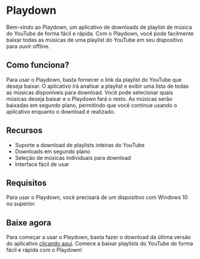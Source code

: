 # Playdown

Bem-vindo ao Playdown, um aplicativo de downloads de playlist de música do YouTube de forma fácil e rápida. Com o Playdown, você pode facilmente baixar todas as músicas de uma playlist do YouTube em seu dispositivo para ouvir offline.

## Como funciona?

Para usar o Playdown, basta fornecer o link da playlist do YouTube que deseja baixar. O aplicativo irá analisar a playlist e exibir uma lista de todas as músicas disponíveis para download. Você pode selecionar quais músicas deseja baixar e o Playdown fará o resto. As músicas serão baixadas em segundo plano, permitindo que você continue usando o aplicativo enquanto o download é realizado.

## Recursos

- Suporte a download de playlists inteiras do YouTube
- Downloads em segundo plano
- Seleção de músicas individuais para download
- Interface fácil de usar

## Requisitos

Para usar o Playdown, você precisará de um dispositivo com Windows 10 ou superior.

## Baixe agora

Para começar a usar o Playdown, basta fazer o download da última versão do aplicativo <a href="https://github.com/tago-dev/playdown/releases/tag/v1.5">clicando aqui</a>. Comece a baixar playlists do YouTube de forma fácil e rápida com o Playdown!